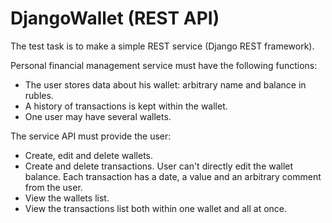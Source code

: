# DjangoWallet (REST API)
The test task is to make a simple REST service (Django REST framework).

Personal financial management service must have the following functions:
- The user stores data about his wallet: arbitrary name and balance in rubles.
- A history of transactions is kept within the wallet.
- One user may have several wallets.

The service API must provide the user:
- Create, edit and delete wallets.
- Create and delete transactions. User can't directly edit the wallet balance.
Each transaction has a date, a value and an arbitrary comment from the user.
- View the wallets list.
- View the transactions list both within one wallet and all at once.

